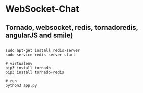 # WebSocket-Chat

## Tornado, websocket, redis, tornadoredis, angularJS and smile)

## 

```
sudo apt-get install redis-server
sudo service redis-server start

# virtualenv
pip3 install tornado
pip3 install tornado-redis

# run
python3 app.py
```
